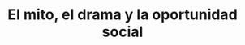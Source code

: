 ---
title: 'El mito, el drama y la oportunidad social'
description: 'Propuestas para un modelo migratorio más justo e inteligente'
link: /documentos/MitoDramaOportunidad.pdf
tags:
    - coherencia-de-politicas
    - migraciones
---